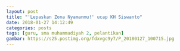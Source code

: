 ```yaml
---
layout: post
title: "'Lepaskan Zona Nyamanmu!' ucap KH Siswanto"
date: 2018-01-27 14:12:49
categories: posts
tags: [guru, sma muhammadiyah 2, pelantikan]
gambar: https://s25.postimg.org/fdxvgc9y7/P_20180127_100715.jpg
---
```


